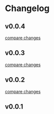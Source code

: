 # Changelog


## v0.0.4

[compare changes](https://github.com/ChibaLLC/armon/compare/v0.0.3...v0.0.4)

## v0.0.3

[compare changes](https://github.com/ChibaLLC/armon/compare/v0.0.2...v0.0.3)

## v0.0.2

[compare changes](https://github.com/ChibaLLC/armon/compare/v0.0.1...v0.0.2)

## v0.0.1

